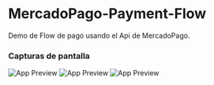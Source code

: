 # MercadoPago-Payment-Flow
Demo de Flow de pago usando el Api de MercadoPago.

### Capturas de pantalla
![App Preview](https://github.com/mbove77/MercadoPago-Payment-Flow/screenshots/1.png?raw=true)
![App Preview](https://github.com/mbove77/MercadoPago-Payment-Flow/screenshots/2.png?raw=true)
![App Preview](https://github.com/mbove77/MercadoPago-Payment-Flow/screenshots/3.png?raw=true)
